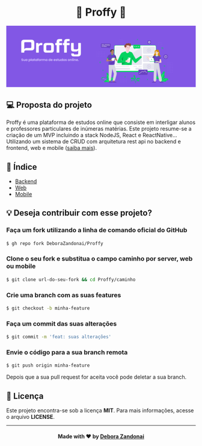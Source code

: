 <h1 align="center">🚀 Proffy 🚀</h1>

![Badge](/github/logo.png)

## 💻 Proposta do projeto

Proffy é uma plataforma de estudos online que consiste em interligar alunos e professores particulares de inúmeras matérias. Este projeto resume-se a criação de um MVP incluindo a stack NodeJS, React e ReactNative... Utilizando um sistema de CRUD com arquitetura rest api no backend e frontend, web e mobile ([saiba mais](https://nextlevelweek.com/)).

## 🧭 Índice

- [Backend](./server)
- [Web](./web)
- [Mobile](./mobile)

<h2>💡 Deseja contribuir com esse projeto?</h2> 

### Faça um fork utilizando a linha de comando oficial do GitHub

```bash
$ gh repo fork DeboraZandonai/Proffy
```
### Clone o seu fork e substitua o campo caminho por server, web ou mobile

```bash
$ git clone url-do-seu-fork && cd Proffy/caminho
```
### Crie uma branch com as suas features
```bash
$ git checkout -b minha-feature
```
### Faça um commit das suas alterações
```bash
$ git commit -m 'feat: suas alterações'
```
### Envie o código para a sua branch remota
```bash
$ git push origin minha-feature
```
Depois que a sua pull request for aceita você pode deletar a sua branch.

## 📝 Licença
Este projeto encontra-se sob a licença **MIT**. Para mais informações, acesse o arquivo **LICENSE**.

<hr />

<h4 align=center>Made with ❤️ by <a href="https://www.linkedin.com/in/debora-zandonai-4ab092195/">Debora Zandonai</a></h4>
